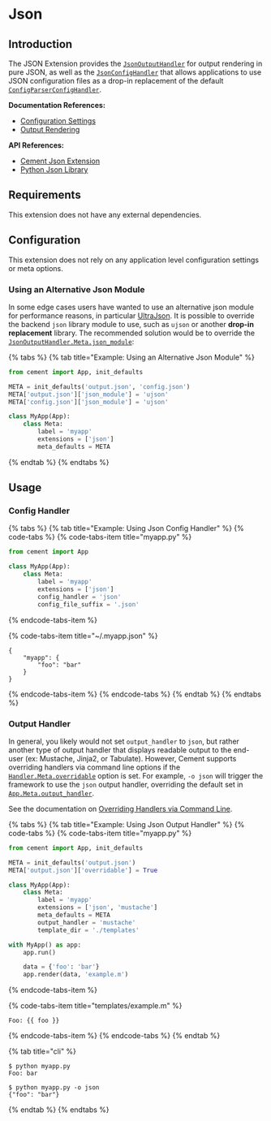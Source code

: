 # Json

## Introduction

The JSON Extension provides the [`JsonOutputHandler`](http://cement.readthedocs.io/en/3.0/api/ext/ext_json/#cement.ext.ext_json.JsonOutputHandler) for output rendering in pure JSON, as well as the [`JsonConfigHandler`](http://cement.readthedocs.io/en/3.0/api/ext/ext_json/#cement.ext.ext_json.JsonConfigHandler) that allows applications to use JSON configuration files as a drop-in replacement of the default [`ConfigParserConfigHandler`](http://cement.readthedocs.io/en/3.0/api/ext/ext_configparser/#cement.ext.ext_configparser.ConfigParserConfigHandler).

**Documentation References:**

* [Configuration Settings](../core-foundation/configuration-settings.md)
* [Output Rendering](../core-foundation/output-rendering.md)

**API References:**

* [Cement Json Extension](http://cement.readthedocs.io/en/3.0/api/ext/ext_json/)
* [Python Json Library](https://docs.python.org/3/library/json.html)

## Requirements

This extension does not have any external dependencies.

## Configuration

This extension does not rely on any application level configuration settings or meta options.

### Using an Alternative Json Module

In some edge cases users have wanted to use an alternative json module for performance reasons, in particular [UltraJson](https://github.com/esnme/ultrajson).  It is possible to override the backend `json` library module to use, such as `ujson` or another **drop-in replacement** library. The recommended solution would be to override the [`JsonOutputHandler.Meta.json_module`](http://cement.readthedocs.io/en/3.0/api/ext/ext_json/#cement.ext.ext_json.JsonConfigHandler.Meta.json_module):

{% tabs %}
{% tab title="Example: Using an Alternative Json Module" %}
```python
from cement import App, init_defaults

META = init_defaults('output.json', 'config.json')
META['output.json']['json_module'] = 'ujson'
META['config.json']['json_module'] = 'ujson'

class MyApp(App):
    class Meta:
        label = 'myapp'
        extensions = ['json']
        meta_defaults = META
```
{% endtab %}
{% endtabs %}

## Usage

### Config Handler

{% tabs %}
{% tab title="Example: Using Json Config Handler" %}
{% code-tabs %}
{% code-tabs-item title="myapp.py" %}
```python
from cement import App

class MyApp(App):
    class Meta:
        label = 'myapp'
        extensions = ['json']
        config_handler = 'json'
        config_file_suffix = '.json'
```
{% endcode-tabs-item %}

{% code-tabs-item title="~/.myapp.json" %}
```
{
    "myapp": {
        "foo": "bar"
    }
}
```
{% endcode-tabs-item %}
{% endcode-tabs %}
{% endtab %}
{% endtabs %}

### Output Handler

In general, you likely would not set `output_handler` to `json`, but rather another type of output handler that displays readable output to the end-user \(ex: Mustache, Jinja2, or Tabulate\). However, Cement supports overriding handlers via command line options if the [`Handler.Meta.overridable`](http://cement.readthedocs.io/en/3.0/api/core/handler/#cement.core.handler.Handler.Meta.overridable) option is set.  For example, `-o json` will trigger the framework to use the `json` output handler, overriding the default set in [`App.Meta.output_handler`](http://cement.readthedocs.io/en/3.0/api/core/foundation/#cement.core.foundation.App.Meta.output_handler).

See the documentation on [Overriding Handlers via Command Line](../core-foundation/interfaces-and-handlers.md#overriding-handlers-via-command-line).

{% tabs %}
{% tab title="Example: Using Json Output Handler" %}
{% code-tabs %}
{% code-tabs-item title="myapp.py" %}
```python
from cement import App, init_defaults

META = init_defaults('output.json')
META['output.json']['overridable'] = True

class MyApp(App):
    class Meta:
        label = 'myapp'
        extensions = ['json', 'mustache']
        meta_defaults = META
        output_handler = 'mustache'
        template_dir = './templates'

with MyApp() as app:
    app.run()

    data = {'foo': 'bar'}
    app.render(data, 'example.m')
```
{% endcode-tabs-item %}

{% code-tabs-item title="templates/example.m" %}
```
Foo: {{ foo }}
```
{% endcode-tabs-item %}
{% endcode-tabs %}
{% endtab %}

{% tab title="cli" %}
```text
$ python myapp.py
Foo: bar

$ python myapp.py -o json
{"foo": "bar"}
```
{% endtab %}
{% endtabs %}

